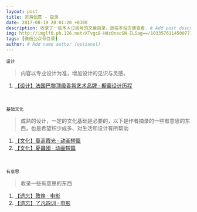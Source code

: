 ```yaml
---
layout: post
title: 灵海创意 - 目录
date: 2017-08-19 20:01:20 +0300
description: 收录了一些本人订阅号的文章目录，放在本站方便查看. # Add post description (optional)
img: http://imglf0.ph.126.net/XTvgc8-HdcOnecSN-ILSag==/1033576114500771849.jpg # Add image post (optional)
tags: [微信公众号目录]
author: # Add name author (optional)
---
```


`设计`
>内容以专业设计为准，增加设计的见识与灵感。
1. [【设计】法国巴黎顶级香氛艺术品牌 · 橱窗设计历程]

&nbsp;
&nbsp;

`基础文化`
>成熟的设计，一定的文化基础是必要的，以下是作者摘录的一些有意思的东西，也是希望积少成多、对生活和设计有所帮助
1. [【文化】莫高霞光 · 动画短篇]
2. [【文化】夏蟲國 · 动画短篇]

&nbsp;
&nbsp;

`有意思`
>收录一些有意思的东西
1. [【遗忘】敦煌 · 电影]
2. [【遗忘】了凡四训 · 电影]

&nbsp;
&nbsp;



[【设计】法国巴黎顶级香氛艺术品牌 · 橱窗设计历程]: http://mp.weixin.qq.com/s/RU5oZ1sDxj-xvIOq5A-6aA

[【文化】莫高霞光 · 动画短篇]: http://mp.weixin.qq.com/s/UfksKAi1Ye9rmfSlPfb1Pw
[【文化】夏蟲國 · 动画短篇]:   http://mp.weixin.qq.com/s/NgfF2c5qPnCOLEbYHGshsA

[【遗忘】敦煌 · 电影]: http://mp.weixin.qq.com/s/FDH28zcjok9BramJ7gTtvg
[【遗忘】了凡四训 · 电影]: http://mp.weixin.qq.com/s/m-PMCJ4P6UxPORnhzLplcw
